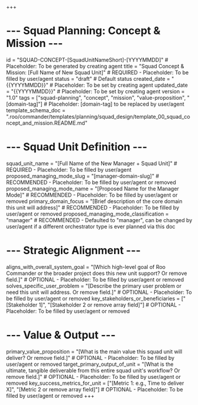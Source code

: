 +++
# --- Squad Planning: Concept & Mission ---
id = "SQUAD-CONCEPT-[SquadUnitNameShort]-[YYYYMMDD]" # Placeholder: To be generated by creating agent
title = "Squad Concept & Mission: [Full Name of New Squad Unit]" # REQUIRED - Placeholder: To be filled by user/agent
status = "draft" # Default status
created_date = "{{YYYYMMDD}}" # Placeholder: To be set by creating agent
updated_date = "{{YYYYMMDD}}" # Placeholder: To be set by creating agent
version = "1.0"
tags = ["squad-planning", "concept", "mission", "value-proposition", "[domain-tag]"] # Placeholder: [domain-tag] to be replaced by user/agent
template_schema_doc = ".roo/commander/templates/planning/squad_design/template_00_squad_concept_and_mission.README.md"

# --- Squad Unit Definition ---
squad_unit_name = "[Full Name of the New Manager + Squad Unit]" # REQUIRED - Placeholder: To be filled by user/agent
proposed_managing_mode_slug = "[manager-domain-slug]" # RECOMMENDED - Placeholder: To be filled by user/agent or removed
proposed_managing_mode_name = "[Proposed Name for the Manager Mode]" # RECOMMENDED - Placeholder: To be filled by user/agent or removed
primary_domain_focus = "[Brief description of the core domain this unit will address]" # RECOMMENDED - Placeholder: To be filled by user/agent or removed
proposed_managing_mode_classification = "manager" # RECOMMENDED - Defaulted to "manager", can be changed by user/agent if a different orchestrator type is ever planned via this doc

# --- Strategic Alignment ---
aligns_with_overall_system_goal = "[Which high-level goal of Roo Commander or the broader project does this new unit support? Or remove field.]" # OPTIONAL - Placeholder: To be filled by user/agent or removed
solves_specific_user_problem = "[Describe the primary user problem or need this unit will address. Or remove field.]" # OPTIONAL - Placeholder: To be filled by user/agent or removed
key_stakeholders_or_beneficiaries = ["[Stakeholder 1]", "[Stakeholder 2 or remove array field]"] # OPTIONAL - Placeholder: To be filled by user/agent or removed

# --- Value & Output ---
primary_value_proposition = "[What is the main value this squad unit will deliver? Or remove field.]" # OPTIONAL - Placeholder: To be filled by user/agent or removed
target_primary_output_of_unit = "[What is the ultimate, tangible deliverable from this entire squad unit's workflow? Or remove field.]" # OPTIONAL - Placeholder: To be filled by user/agent or removed
key_success_metrics_for_unit = ["[Metric 1: e.g., Time to deliver X]", "[Metric 2 or remove array field]"] # OPTIONAL - Placeholder: To be filled by user/agent or removed
+++